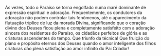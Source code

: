 ﻿Às vezes, todo o Paraíso se torna engolfado numa maré dominante de expressão espiritual e adoração. Frequentemente, os condutores da adoração não podem controlar tais fenômenos, até o aparecimento da flutuação tríplice de luz da morada Divina, significando que o coração divino dos Deuses ficou plena e completamente satisfeito com a adoração sincera dos residentes do Paraíso, os cidadãos perfeitos de glória e as criaturas ascendentes do tempo. Que triunfo da técnica! Que fruição do plano e propósito eternos dos Deuses quando o amor inteligente dos filhos criaturas dão plena satisfação ao amor infinito do Pai Criador!